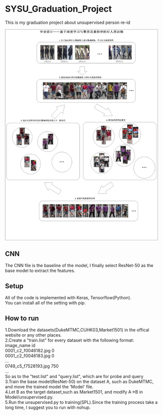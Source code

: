 # SYSU_Graduation_Project
This is my graduation project about unsupervised person re-id

![image](./Unsupervised_Person_Reid/pineline.png)

## CNN
The CNN file is the baseline of the model, I finally select ResNet-50 as the base model to extract the features.

## Setup
All of the code is implemented with Keras, Tensorflow(Python).  
You can install all of the setting with pip.

## How to run
1.Download the datasets(DukeMTMC,CUHK03,Market1501) in the offical website or any other places.    
2.Create a "train.list" for every dataset with the following format:    
  image_name                id    
  0001_c2_f0046182.jpg      0    
  0001_c2_f0046183.jpg      0    
  ...                                
  0749_c5_f7528193.jpg     750   
  ...                           
  So as to the "test.list" and "query.list", which are for probe and query    
3.Train the base model(ResNet-50) on the dataset A, such as DukeMTMC, and move the trained model the 'Model' file.    
4.Let B as the target dataset,such as Market1501, and modify A->B in Model/unsupervised.py.    
5.Run the unsupervised.py to training(SPL).Since the training process take a long time, I suggest you to run with nohup. 